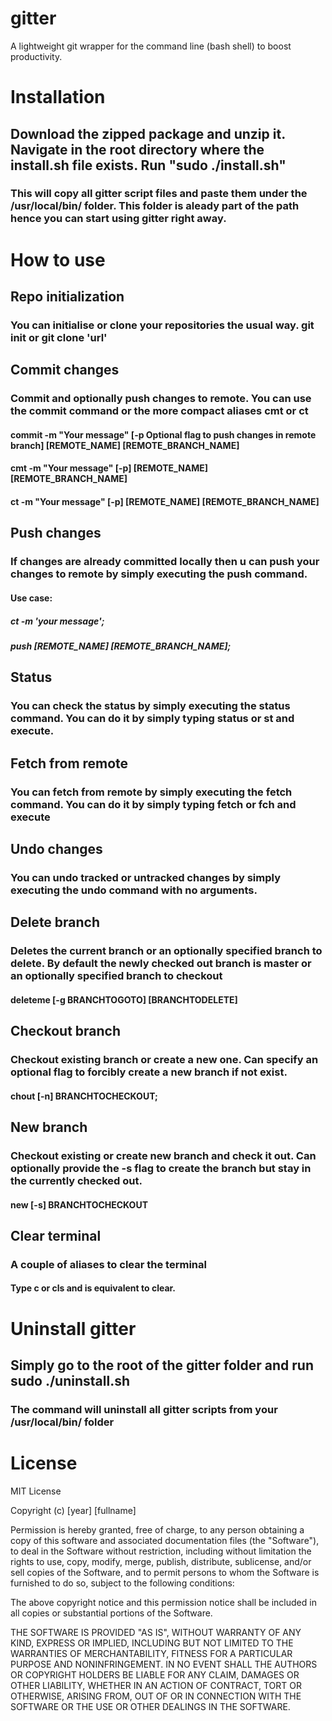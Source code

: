 # gitter

A lightweight git wrapper for the command line (bash shell) to boost productivity.

# Installation

## Download the zipped package and unzip it. Navigate in the root directory where the install.sh file exists. Run "sudo ./install.sh"

### This will copy all gitter script files and paste them under the /usr/local/bin/ folder. This folder is aleady part of the path hence you can start using gitter right away.

# How to use

## Repo initialization

### You can initialise or clone your repositories the usual way. git init or git clone 'url'

## Commit changes

### Commit and optionally push changes to remote. You can use the commit command or the more compact aliases cmt or ct

#### commit -m "Your message" [-p Optional flag to push changes in remote branch] [REMOTE_NAME] [REMOTE_BRANCH_NAME]

#### cmt -m "Your message" [-p] [REMOTE_NAME] [REMOTE_BRANCH_NAME]

#### ct -m "Your message" [-p] [REMOTE_NAME] [REMOTE_BRANCH_NAME]

## Push changes

### If changes are already committed locally then u can push your changes to remote by simply executing the push command.

#### Use case:

##### ct -m 'your message';

##### push [REMOTE_NAME] [REMOTE_BRANCH_NAME];

## Status

### You can check the status by simply executing the status command. You can do it by simply typing status or st and execute.

## Fetch from remote

### You can fetch from remote by simply executing the fetch command. You can do it by simply typing fetch or fch and execute

## Undo changes

### You can undo tracked or untracked changes by simply executing the undo command with no arguments.

## Delete branch

### Deletes the current branch or an optionally specified branch to delete. By default the newly checked out branch is master or an optionally specified branch to checkout

#### deleteme [-g BRANCHTOGOTO] [BRANCHTODELETE]

## Checkout branch

### Checkout existing branch or create a new one. Can specify an optional flag to forcibly create a new branch if not exist.

#### chout [-n] BRANCHTOCHECKOUT;

## New branch

### Checkout existing or create new branch and check it out. Can optionally provide the -s flag to create the branch but stay in the currently checked out.

#### new [-s] BRANCHTOCHECKOUT

## Clear terminal

### A couple of aliases to clear the terminal

#### Type c or cls and is equivalent to clear.

# Uninstall gitter

## Simply go to the root of the gitter folder and run sudo ./uninstall.sh

### The command will uninstall all gitter scripts from your /usr/local/bin/ folder

# License

MIT License

Copyright (c) [year] [fullname]

Permission is hereby granted, free of charge, to any person obtaining a copy
of this software and associated documentation files (the "Software"), to deal
in the Software without restriction, including without limitation the rights
to use, copy, modify, merge, publish, distribute, sublicense, and/or sell
copies of the Software, and to permit persons to whom the Software is
furnished to do so, subject to the following conditions:

The above copyright notice and this permission notice shall be included in all
copies or substantial portions of the Software.

THE SOFTWARE IS PROVIDED "AS IS", WITHOUT WARRANTY OF ANY KIND, EXPRESS OR
IMPLIED, INCLUDING BUT NOT LIMITED TO THE WARRANTIES OF MERCHANTABILITY,
FITNESS FOR A PARTICULAR PURPOSE AND NONINFRINGEMENT. IN NO EVENT SHALL THE
AUTHORS OR COPYRIGHT HOLDERS BE LIABLE FOR ANY CLAIM, DAMAGES OR OTHER
LIABILITY, WHETHER IN AN ACTION OF CONTRACT, TORT OR OTHERWISE, ARISING FROM,
OUT OF OR IN CONNECTION WITH THE SOFTWARE OR THE USE OR OTHER DEALINGS IN THE
SOFTWARE.
